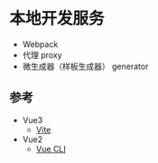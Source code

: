 # 本地开发服务

- Webpack
- 代理 proxy
- 微生成器（样板生成器） generator


## 参考

- Vue3
  - [Vite](https://vite.dev/)
- Vue2
  - [Vue CLI](https://cli.vuejs.org/zh/)
